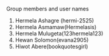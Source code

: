 Group members and user names
1. Hermela Ashagre (hermi-2525)
2. Hermela Asmamaw(Hermelasis)
3. Hermela Mulugeta(123hermela123)
4. Hewan Solomon(evana2905)
5. Hiwot Abere(bookquotesgirl)
